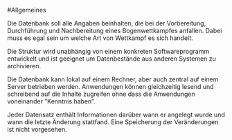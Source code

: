 #Allgemeines

Die Datenbank soll alle Angaben beinhalten, die bei der Vorbereitung, Durchführung und Nachbereitung eines Bogenwettkampfes anfallen. Dabei muss es egal sein um welche Art von Wettkampf es sich handelt. 

Die Struktur wird unabhängig von einem konkreten Softwareprogramm entwickelt und ist geeignet um Datenbestände aus anderen Systemen zu archivieren. 

Die Datenbank kann lokal auf einem Rechner, aber auch zentral auf einem Server betrieben werden. Anwendungen können gleichzeitig lesend und schreibend auf die Inhalte zugreifen ohne dass die Anwendungen voneinander ”Kenntnis haben”. 

Jeder Datensatz enthält Informationen darüber wann er angelegt wurde und wann die letzte Änderung stattfand. Eine Speicherung der Veränderungen ist nicht vorgesehen. 
